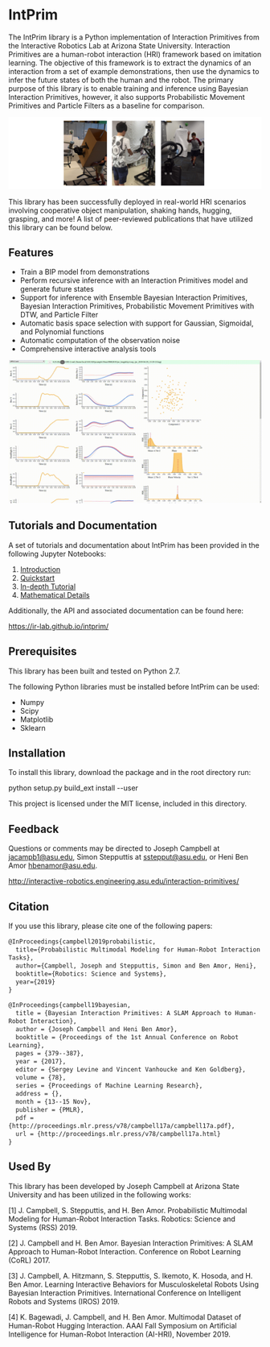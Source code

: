 # IntPrim
The IntPrim library is a Python implementation of Interaction Primitives from the Interactive Robotics Lab at Arizona State University.
Interaction Primitives are a human-robot interaction (HRI) framework based on imitation learning.
The objective of this framework is to extract the dynamics of an interaction from a set of example demonstrations, then use the dynamics to infer the future states of both the human and the robot.
The primary purpose of this library is to enable training and inference using Bayesian Interaction Primitives, however, it also supports Probabilistic Movement Primitives and Particle Filters as a baseline for comparison.

![](docs/notebooks/media/examples_new.png?raw=true)

This library has been successfully deployed in real-world HRI scenarios involving cooperative object manipulation, shaking hands, hugging, grasping, and more!
A list of peer-reviewed publications that have utilized this library can be found below.

## Features

* Train a BIP model from demonstrations
* Perform recursive inference with an Interaction Primitives model and generate future states
* Support for inference with Ensemble Bayesian Interaction Primitives, Bayesian Interaction Primitives, Probabilistic Movement Primitives with DTW, and Particle Filter
* Automatic basis space selection with support for Gaussian, Sigmoidal, and Polynomial functions
* Automatic computation of the observation noise
* Comprehensive interactive analysis tools

![](docs/notebooks/media/analysis_example.gif?raw=true)

## Tutorials and Documentation

A set of tutorials and documentation about IntPrim has been provided in the following Jupyter Notebooks:

1. [Introduction](docs/notebooks/1_introduction.ipynb)
2. [Quickstart](docs/notebooks/2_quickstart.ipynb)
3. [In-depth Tutorial](docs/notebooks/3_indepth_tutorial.ipynb)
4. [Mathematical Details](docs/notebooks/4_mathematical_details.ipynb)

Additionally, the API and associated documentation can be found here:

https://ir-lab.github.io/intprim/

## Prerequisites

This library has been built and tested on Python 2.7.

The following Python libraries must be installed before IntPrim can be used:

* Numpy
* Scipy
* Matplotlib
* Sklearn

## Installation
To install this library, download the package and in the root directory run:

python setup.py build_ext install --user

This project is licensed under the MIT license, included in this directory.

## Feedback
Questions or comments may be directed to Joseph Campbell at <jacampb1@asu.edu>, Simon Stepputtis at <sstepput@asu.edu>, or Heni Ben Amor <hbenamor@asu.edu>.

http://interactive-robotics.engineering.asu.edu/interaction-primitives/

## Citation
If you use this library, please cite one of the following papers:
```
@InProceedings{campbell2019probabilistic,
  title={Probabilistic Multimodal Modeling for Human-Robot Interaction Tasks},
  author={Campbell, Joseph and Stepputtis, Simon and Ben Amor, Heni},
  booktitle={Robotics: Science and Systems},
  year={2019}
}
```
```
@InProceedings{campbell19bayesian,
  title = {Bayesian Interaction Primitives: A SLAM Approach to Human-Robot Interaction},
  author = {Joseph Campbell and Heni Ben Amor},
  booktitle = {Proceedings of the 1st Annual Conference on Robot Learning},
  pages = {379--387},
  year = {2017},
  editor = {Sergey Levine and Vincent Vanhoucke and Ken Goldberg},
  volume = {78},
  series = {Proceedings of Machine Learning Research},
  address = {},
  month = {13--15 Nov},
  publisher = {PMLR},
  pdf = {http://proceedings.mlr.press/v78/campbell17a/campbell17a.pdf},
  url = {http://proceedings.mlr.press/v78/campbell17a.html}
}
```

## Used By

This library has been developed by Joseph Campbell at Arizona State University and has been utilized in the following works:

[1] J. Campbell, S. Stepputtis, and H. Ben Amor. Probabilistic Multimodal Modeling for Human-Robot Interaction Tasks. Robotics: Science and Systems (RSS) 2019.

[2] J. Campbell and H. Ben Amor. Bayesian Interaction Primitives: A SLAM Approach to Human-Robot Interaction. Conference on Robot Learning (CoRL) 2017.

[3] J. Campbell, A. Hitzmann, S. Stepputtis, S. Ikemoto, K. Hosoda, and H. Ben Amor. Learning Interactive Behaviors for Musculoskeletal Robots Using Bayesian Interaction Primitives. International Conference on Intelligent Robots and Systems (IROS) 2019.

[4] K. Bagewadi, J. Campbell, and H. Ben Amor. Multimodal Dataset of Human-Robot Hugging Interaction. AAAI Fall Symposium on Artificial Intelligence for Human-Robot Interaction (AI-HRI), November 2019.

